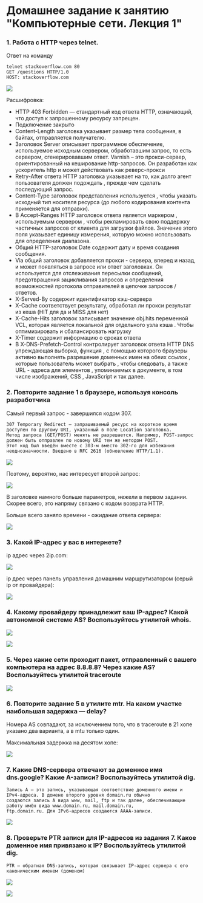 # Домашнее задание к занятию "Компьютерные сети. Лекция 1"

### 1. Работа c HTTP через telnet.

Ответ на команду 
```
telnet stackoverflow.com 80
GET /questions HTTP/1.0
HOST: stackoverflow.com
```

![](./img/1_1.png)

Расшифровка:

- HTTP 403 Forbidden — стандартный код ответа HTTP, означающий, что доступ к запрошенному ресурсу запрещен.
- Подключение закрыто
- Content-Length заголовка указывает размер тела сообщения, в байтах, отправляется получателю.
- Заголовок Server описывает программное обеспечение, используемое исходным сервером, обработавшим запрос, то есть сервером, сгенерировавшим ответ. Varnish – это прокси-сервер, ориентированный на кеширование http-запросов. Он разработан как ускоритель http и может действовать как реверс-прокси
- Retry-After ответа HTTP заголовка указывает на то, как долго агент пользователя должен подождать , прежде чем сделать последующий запрос.
- Content-Type заголовок представления используется , чтобы указать исходный тип носителя ресурса (до любого кодирования контента применяется для отправки).
- В Accept-Ranges HTTP заголовок ответа является маркером , используемым сервером , чтобы рекламировать свою поддержку частичных запросов от клиента для загрузки файлов. Значение этого поля указывает единицу измерения, которую можно использовать для определения диапазона.
- Общий HTTP-заголовок Date содержит дату и время создания сообщения.
- Via общий заголовок добавляется прокси - сервера, вперед и назад, и может появляться в запросе или ответ заголовках. Он используется для отслеживания пересылки сообщений, предотвращения зацикливания запросов и определения возможностей протокола отправителей в цепочке запросов / ответов.
- X-Served-By содержит идентификатор кэш-сервера
- X-Cache соответствует результату, обработал ли прокси результат из кеша (HIT для да и MISS для нет)
- X-Cache-Hits заголовок записывает значение obj.hits переменной VCL, которая является локальной для отдельного узла кэша . Чтобы оптимизировать и сбалансировать нагрузку
- X-Timer содержит информацию о сроках ответа
- В X-DNS-Prefetch-Control контролирует заголовок ответа HTTP DNS упреждающая выборка, функция , с помощью которого браузеры активно выполнять разрешение доменных имен на обеих ссылок , которые пользователь может выбрать , чтобы следовать, а также URL - адреса для элементов , упоминаемых в документе, в том числе изображений, CSS , JavaScript и так далее. 

### 2.  Повторите задание 1 в браузере, используя консоль разработчика

Самый первый запрос - завершился кодом 307. 

```
307 Temporary Redirect — запрашиваемый ресурс на короткое время доступен по другому URI, указанный в поле Location заголовка. 
Метод запроса (GET/POST) менять не разрешается. Например, POST-запрос должен быть отправлен по новому URI тем же методом POST. 
Этот код был введён вместе с 303-м вместо 302-го для избежания неоднозначности. Введено в RFC 2616 (обновление HTTP/1.1).
```

![](./img/2_1.png)

Поэтому, вероятно, нас интересует второй запрос:

![](./img/2_2.png)

В заголовке намного больше параметров, нежели в первом задании. Скорее всего, это напряму связано с кодом возврата HTTP.

Больше всего заняло времени - ожидание ответа сервера:

![](./img/2_3.png)

### 3. Какой IP-адрес у вас в интернете?

ip адрес через 2ip.com:

![](./img/3_1.png)

ip дрес через панель управления домашним маршрутизатором (серый ip от провайдера):

![](./img/3_2.png)


### 4. Какому провайдеру принадлежит ваш IP-адрес? Какой автономной системе AS? Воспользуйтесь утилитой whois.

![](./img/4_1.png)

![](./img/4_2.png)

### 5. Через какие сети проходит пакет, отправленный с вашего компьютера на адрес 8.8.8.8? Через какие AS? Воспользуйтесь утилитой traceroute

![](./img/5_1.png)

### 6. Повторите задание 5 в утилите mtr. На каком участке наибольшая задержка — delay?

Номера AS совпадают, за исключением того, что в traceroute в 21 хопе указано два варианта, а в mtu только один.

Максимальная задержка на десятом хопе:

![](./img/6_1.png)

### 7. Какие DNS-сервера отвечают за доменное имя dns.google? Какие A-записи? Воспользуйтесь утилитой dig.

```
Запись A — это запись, указывающая соответствие доменного имени и IPv4-адреса. В домене второго уровня domain.ru обычно 
создаются запись A вида www, mail, ftp и так далее, обеспечивающие работу имён вида www.domain.ru, mail.domain.ru, 
ftp.domain.ru. Для IPv6-адресов создаются АААА-записи.
```

![](./img/7_1.png)

### 8. Проверьте PTR записи для IP-адресов из задания 7. Какое доменное имя привязано к IP? Воспользуйтесь утилитой dig.

```
PTR — обратная DNS-запись, которая связывает IP-адрес сервера с его каноническим именем (доменом)
```

![](./img/8_1.png)

![](./img/8_2.png)

